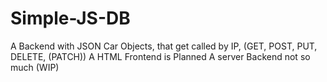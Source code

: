 # Simple-JS-DB
A Backend with JSON Car Objects, that get called by IP, (GET, POST, PUT, DELETE, (PATCH))
A HTML Frontend is Planned
A server Backend not so much
(WIP)

